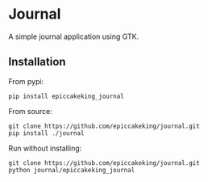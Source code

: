 # Journal
A simple journal application using GTK.

## Installation

From pypi:
```
pip install epiccakeking_journal
```

From source:
```
git clone https://github.com/epiccakeking/journal.git
pip install ./journal
```

Run without installing:
```
git clone https://github.com/epiccakeking/journal.git
python journal/epiccakeking_journal
```
